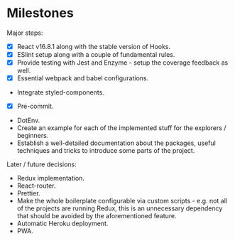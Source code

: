 # Milestones

Major steps:
- [x] React v16.8.1 along with the stable version of Hooks.
- [x] ESlint setup along with a couple of fundamental rules.
- [x] Provide testing with Jest and Enzyme - setup the coverage feedback as well.
- [x] Essential webpack and babel configurations.
- Integrate styled-components.
- [x] Pre-commit.
- DotEnv.
- Create an example for each of the implemented stuff for the explorers / beginners.
- Establish a well-detailed documentation about the packages, useful techniques and tricks to introduce some parts of the project.

Later / future decisions:
- Redux implementation.
- React-router.
- Prettier.
- Make the whole boilerplate configurable via custom scripts - e.g. not all of the projects are running Redux, this is an unnecessary dependency that should be avoided by the aforementioned feature.
- Automatic Heroku deployment.
- PWA.